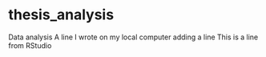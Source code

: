 # thesis_analysis
Data analysis
A line I wrote on my local computer
adding a line
This is a line from RStudio

